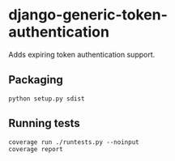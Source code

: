 # django-generic-token-authentication
Adds expiring token authentication support.

## Packaging
```
python setup.py sdist
```

## Running tests
```
coverage run ./runtests.py --noinput
coverage report
```